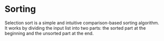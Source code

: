 # Sorting
Selection sort is a simple and intuitive comparison-based sorting algorithm. It works by dividing the input list into two parts: the sorted part at the beginning and the unsorted part at the end.
